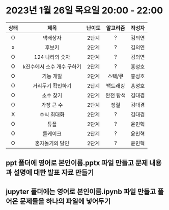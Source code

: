# 2023년 1월 26일 목요일 20:00 - 22:00

|상태|제목|난이도|알고리즘|작성자  
|:---:|:---:|:---:|:---:|:---:|  
|O|택배상자|2단계|?|김의연  
|x|후보키|2단계|?|김의연  
|O|124 나라의 숫자|2단계|?|김의연  
|O|k진수에서 소수 개수 구하기|2단계|?|홍성호
|O|기능 개발|2단계|스택/큐|홍성호
|O|거리두기 확인하기|2단계|백트래킹|홍성호
|O|소수 찾기|2단계|완전 탐색|김대겸
|O|가장 큰 수|2단계|정렬|김대겸  
|X|수식 최대화|2단계|?|김대겸  
|O|튜플|2단계|?|윤민혁
|O|롤케이크|2단계|?|윤민혁
|O|혼자놀기의 달인|2단계|?|윤민혁

## ppt 폴더에 영어로 본인이름.pptx 파일 만들고 문제 내용과 설명에 대한 발표 자료 만들기
## jupyter 폴더에는 영어로 본인이름.ipynb 파일 만들고 풀어온 문제들을 하나의 파일에 넣어두기
